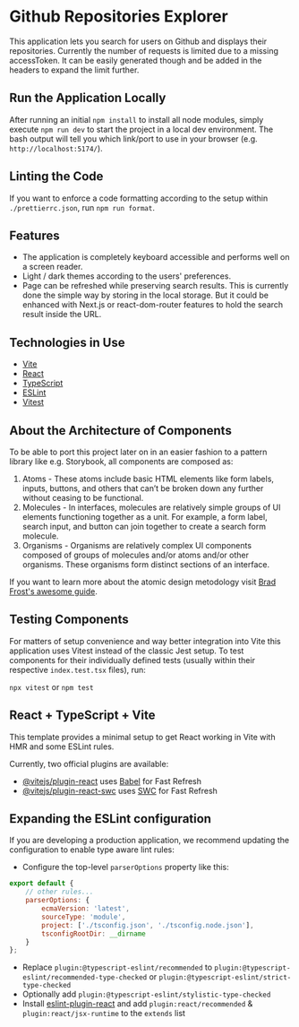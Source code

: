 # Github Repositories Explorer

This application lets you search for users on Github and displays their repositories. Currently the number of requests is limited due to a missing accessToken. It can be easily generated though and be added in the headers to expand the limit further.

## Run the Application Locally

After running an initial `npm install` to install all node modules, simply execute `npm run dev` to start the project in a local dev environment. The bash output will tell you which link/port to use in your browser (e.g. `http://localhost:5174/`).

## Linting the Code

If you want to enforce a code formatting according to the setup within `./prettierrc.json`, run `npm run format`.

## Features

-   The application is completely keyboard accessible and performs well on a screen reader.
-   Light / dark themes according to the users' preferences.
-   Page can be refreshed while preserving search results. This is currently done the simple way by storing in the local storage. But it could be enhanced with Next.js or react-dom-router features to hold the search result inside the URL.

## Technologies in Use

-   [Vite](https://vitejs.dev/)
-   [React](https://legacy.reactjs.org/)
-   [TypeScript](https://www.typescriptlang.org/)
-   [ESLint](https://eslint.org/)
-   [Vitest](https://vitest.dev/)

## About the Architecture of Components

To be able to port this project later on in an easier fashion to a pattern library like e.g. Storybook, all components are composed as:

1. Atoms - These atoms include basic HTML elements like form labels, inputs, buttons, and others that can’t be broken down any further without ceasing to be functional.
2. Molecules - In interfaces, molecules are relatively simple groups of UI elements functioning together as a unit. For example, a form label, search input, and button can join together to create a search form molecule.
3. Organisms - Organisms are relatively complex UI components composed of groups of molecules and/or atoms and/or other organisms. These organisms form distinct sections of an interface.

If you want to learn more about the atomic design metodology visit [Brad Frost's awesome guide](https://atomicdesign.bradfrost.com/chapter-2/).

## Testing Components

For matters of setup convenience and way better integration into Vite this application uses Vitest instead of the classic Jest setup. To test components for their individually defined tests (usually within their respective `index.test.tsx` files), run:

`npx vitest` or `npm test`

## React + TypeScript + Vite

This template provides a minimal setup to get React working in Vite with HMR and some ESLint rules.

Currently, two official plugins are available:

-   [@vitejs/plugin-react](https://github.com/vitejs/vite-plugin-react/blob/main/packages/plugin-react/README.md) uses [Babel](https://babeljs.io/) for Fast Refresh
-   [@vitejs/plugin-react-swc](https://github.com/vitejs/vite-plugin-react-swc) uses [SWC](https://swc.rs/) for Fast Refresh

## Expanding the ESLint configuration

If you are developing a production application, we recommend updating the configuration to enable type aware lint rules:

-   Configure the top-level `parserOptions` property like this:

```js
export default {
    // other rules...
    parserOptions: {
        ecmaVersion: 'latest',
        sourceType: 'module',
        project: ['./tsconfig.json', './tsconfig.node.json'],
        tsconfigRootDir: __dirname
    }
};
```

-   Replace `plugin:@typescript-eslint/recommended` to `plugin:@typescript-eslint/recommended-type-checked` or `plugin:@typescript-eslint/strict-type-checked`
-   Optionally add `plugin:@typescript-eslint/stylistic-type-checked`
-   Install [eslint-plugin-react](https://github.com/jsx-eslint/eslint-plugin-react) and add `plugin:react/recommended` & `plugin:react/jsx-runtime` to the `extends` list
